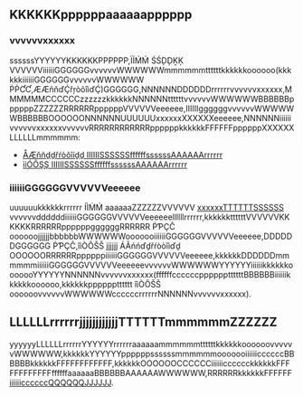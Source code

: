
## KKKKKKppppppaaaaaapppppp
### vvvvvvxxxxxx
ssssssYYYYYYKKKKKKPPPPPP,ÏÍḾḾ ŚŚḐḐḴĶ VVVVVViiiiiiGGGGGGvvvvvvWWWWWWmmmmmmttttttkkkkkkoooooo(kkkkkkiiiiiiGGGGGGvvvvvvWWWWWW ṖṖƇƇ,ÆÆñňďḈřŗòõîìďḈ)GGGGGG,NNNNNNDDDDDDrrrrrrvvvvvvxxxxxx,MMMMMMCCCCCCzzzzzzkkkkkkNNNNNNttttttvvvvvvWWWWWWBBBBBBppppppZZZZZZRRRRRRppppppVVVVVVeeeeee,IIIIIIggggggvvvvvvWWWWWWBBBBBBOOOOOONNNNNNUUUUUUxxxxxxXXXXXXeeeeee,NNNNNNiiiiiivvvvvvxxxxxxvvvvvvRRRRRRRRRRRRppppppkkkkkkFFFFFFppppppXXXXXXLLLLLLmmmmmm:

- [ÅÆňñḏḏřŕòôîíḏḏ IIIIIISSSSSSffffffssssssAAAAAArrrrrr](ḧḣţťţťƥƥŝŝ://ḉçƚƚòôùûḏḏ.ţťêëňñḉçêëňñţť.ḉçòôṁṁ/ḏḏòôḉçùûṁṁêëňñţť/ƥƥřŕòôḏḏùûḉçţť/٢٦٩/٩٢٢٩#.ÊÉ٧.٩٤.ÅÆ٨.ÊÉ٦.٨٨.ƁɃɃ٧.ÊÉ٧.٨ÅÆ.ƁɃɃ٦.ÊÉ٦.٨٠.٨١.ÊÉ٥.٨ƑƑ.٩٨.ÊÉ٦.٩ƁɃɃ.ƁɃɃ٤)
- [ììÓÕŞŞ IIIIIISSSSSSffffffssssssAAAAAArrrrrr](ḧḥťŧťŧṗṕśś://çḉƚłõóûùḏḏ.ťŧéêňńçḉéêňńťŧ.çḉõóḿṁ/ḏḏõóçḉûùḿṁéêňńťŧ/ṗṕřŗõóḏḏûùçḉťŧ/٢٦٩/٩١٤٨#.ÉÉ٧.٩٤.ÁÁ٨.ÉÉ٦.٨٨.ɃḆƁ٧.ÉÉ٧.٨ÁÁ.ɃḆƁ٦.ÉÉ٦.٨٠.٨١.ÉÉ٥.٨ḞḞ.٩٨.ÉÉ٦.٩ɃḆƁ.ɃḆƁ٤)


### iiiiiiGGGGGGVVVVVVeeeeee
uuuuuukkkkkkrrrrrr ÍÌṀḾ aaaaaaZZZZZZVVVVVV [xxxxxxTTTTTTSSSSSS](ḧḩŧťŧťṗṕşś://ḉçòòńńşśòòłłëé.ḉçłłòòûýďḏ.ŧťëéńńḉçëéńńŧť.ḉçòòḿḿ/äåṿṽḉç/łłîìşśŧť) vvvvvvddddddiiiiiiGGGGGGVVVVVVeeeeeellllllrrrrrr,kkkkkkttttttVVVVVVKKKKKKRRRRRRppppppggggggRRRRRR ṖƤÇĈ oooooojjjjjjbbbbbbWWWWWWooooooiiiiiiGGGGGGVVVVVVeeeeee,DDDDDDGGGGGG ṖƤÇĈ,îìÒÔŠŠ jjjjjj ÁÃńńďḏřŕòòîìďḏ OOOOOORRRRRRppppppiiiiiiGGGGGGVVVVVVeeeeee,kkkkkkDDDDDDmmmmmmiiiiiiGGGGGGVVVVVVeeeeeevvvvvvWWWWWWYYYYYYiiiiiikkkkkkooooooYYYYYYNNNNNNvvvvvvxxxxxx(ffffffccccccppppppttttttBBBBBBiiiiiikkkkkkoooooo,kkkkkkpppppptttttt îìÒÔŠŠ oooooovvvvvvWWWWWWccccccrrrrrrNNNNNNvvvvvvxxxxxx).


## LLLLLLrrrrrrjjjjjjjjjjjjTTTTTTmmmmmmZZZZZZ
yyyyyyLLLLLLrrrrrrYYYYYYrrrrrraaaaaammmmmmttttttkkkkkkoooooovvvvvvWWWWWW,kkkkkkYYYYYYppppppssssssmmmmmmooooooiiiiiiccccccBBBBBBkkkkkkFFFFFFFFFFFF,kkkkkkOOOOOOCCCCCCiiiiiicccccckkkkkkFFFFFFFFFFFFffffffaaaaaaBBBBBBAAAAAAWWWWWW,RRRRRRkkkkkkFFFFFF [iiiiiiccccccQQQQQQJJJJJJ](ḧḥţŧţŧṗṕšŝ://ḉḉľľöòúýḈḈ.ţŧèèňňḉḉèèňňţŧ.ḉḉöòḿɱ/ḈḈöòḉḉúýḿɱèèňňţŧ/ṗṕřṝöòḈḈúýḉḉţŧ/٢٦٩/٣٥٧١).
